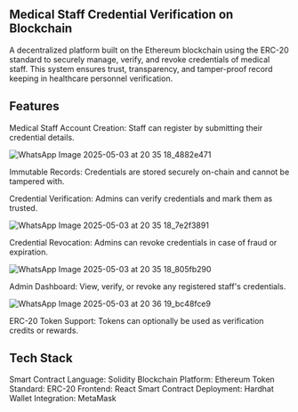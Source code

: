 ## Medical Staff Credential Verification on Blockchain
A decentralized platform built on the Ethereum blockchain using the ERC-20 standard to securely manage, verify, and revoke credentials of medical staff. This system ensures trust, transparency, and tamper-proof record keeping in healthcare personnel verification.

## Features
Medical Staff Account Creation: Staff can register by submitting their credential details.

![WhatsApp Image 2025-05-03 at 20 35 18_4882e471](https://github.com/user-attachments/assets/4364d313-1324-434b-ad90-258a940baeca)

Immutable Records: Credentials are stored securely on-chain and cannot be tampered with.

Credential Verification: Admins can verify credentials and mark them as trusted.

![WhatsApp Image 2025-05-03 at 20 35 18_7e2f3891](https://github.com/user-attachments/assets/12b7aac6-5846-406b-ba1c-50e09b89a5ca)

Credential Revocation: Admins can revoke credentials in case of fraud or expiration.

![WhatsApp Image 2025-05-03 at 20 35 18_805fb290](https://github.com/user-attachments/assets/48b312fb-a4e3-42d4-a45f-4eac640144a2)

Admin Dashboard: View, verify, or revoke any registered staff's credentials.

![WhatsApp Image 2025-05-03 at 20 36 19_bc48fce9](https://github.com/user-attachments/assets/ef85d2de-9790-4bcc-9141-bdfa15c84a4b)



ERC-20 Token Support: Tokens can optionally be used as verification credits or rewards.

## Tech Stack
Smart Contract Language: Solidity
Blockchain Platform: Ethereum
Token Standard: ERC-20
Frontend: React 
Smart Contract Deployment: Hardhat
Wallet Integration: MetaMask
